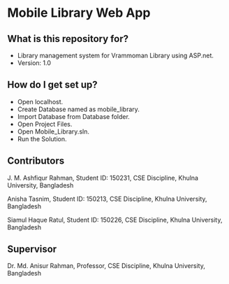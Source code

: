 # Mobile Library Web App

## What is this repository for?

* Library management system for Vrammoman Library using ASP.net.
* Version: 1.0

## How do I get set up?
* Open localhost.
* Create Database named as mobile_library.
* Import Database from Database folder.
* Open Project Files.
* Open Mobile_Library.sln.
* Run the Solution.

## Contributors

J. M. Ashfiqur Rahman,
Student ID: 150231,
CSE Discipline, Khulna University,
Bangladesh

Anisha Tasnim,
Student ID: 150213,
CSE Discipline, Khulna University,
Bangladesh

Siamul Haque Ratul,
Student ID: 150226,
CSE Discipline, Khulna University,
Bangladesh

## Supervisor

Dr. Md. Anisur Rahman,
Professor,
CSE Discipline, Khulna University,
Bangladesh